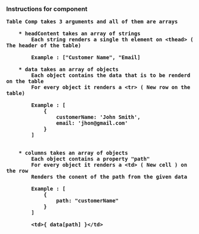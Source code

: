 ### Instructions for <Table> component

    Table Comp takes 3 arguments and all of them are arrays

        * headContent takes an array of strings
            Each string renders a single th element on <thead> ( The header of the table)

            Example : ["Customer Name", "Email]

        * data takes an array of objects
            Each object contains the data that is to be renderd on the table
            For every object it renders a <tr> ( New row on the table)

            Example : [
                {
                    customerName: 'John Smith',
                    email: 'jhon@gmail.com'
                }
            ]


        * columns takes an array of objects
            Each object contains a property "path"
            For every object it renders a <td> ( New cell ) on the row
            Renders the conent of the path from the given data

            Example : [
                {
                    path: "customerName"
                }
            ]

            <td>{ data[path] }</td>
